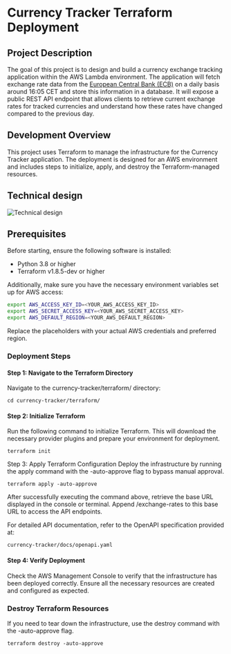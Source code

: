 # Currency Tracker Terraform Deployment

## Project Description

The goal of this project is to design and build a currency exchange tracking application within the AWS Lambda environment. The application will fetch exchange rate data from the [European Central Bank (ECB)](https://www.ecb.europa.eu/stats/policy_and_exchange_rates/euro_reference_exchange_rates/html/index.en.html) on a daily basis around 16:05 CET and store this information in a database. It will expose a public REST API endpoint that allows clients to retrieve current exchange rates for tracked currencies and understand how these rates have changed compared to the previous day.

## Development Overview

This project uses Terraform to manage the infrastructure for the Currency Tracker application. The deployment is designed for an AWS environment and includes steps to initialize, apply, and destroy the Terraform-managed resources.

## Technical design 

![Technical design](https://drive.google.com/uc?id=1AeA0KhWip86YyNCTJ4sUt_UqOVvWuZl6)

## Prerequisites

Before starting, ensure the following software is installed:

- Python 3.8 or higher
- Terraform v1.8.5-dev or higher

Additionally, make sure you have the necessary environment variables set up for AWS access:

```bash
export AWS_ACCESS_KEY_ID=<YOUR_AWS_ACCESS_KEY_ID>
export AWS_SECRET_ACCESS_KEY=<YOUR_AWS_SECRET_ACCESS_KEY>
export AWS_DEFAULT_REGION=<YOUR_AWS_DEFAULT_REGION>
```

Replace the placeholders with your actual AWS credentials and preferred region.

### Deployment Steps
#### Step 1: Navigate to the Terraform Directory
Navigate to the currency-tracker/terraform/ directory:

```
cd currency-tracker/terraform/
```

#### Step 2: Initialize Terraform
Run the following command to initialize Terraform. This will download the necessary provider plugins and prepare your environment for deployment.

```
terraform init
```
Step 3: Apply Terraform Configuration
Deploy the infrastructure by running the apply command with the -auto-approve flag to bypass manual approval.

```
terraform apply -auto-approve
```
After successfully executing the command above, retrieve the base URL displayed in the console or terminal. Append /exchange-rates to this base URL to access the API endpoints.

For detailed API documentation, refer to the OpenAPI specification provided at:

```
currency-tracker/docs/openapi.yaml
```

#### Step 4: Verify Deployment

Check the AWS Management Console to verify that the infrastructure has been deployed correctly. Ensure all the necessary resources are created and configured as expected.

### Destroy Terraform Resources
If you need to tear down the infrastructure, use the destroy command with the -auto-approve flag.

```
terraform destroy -auto-approve
```
